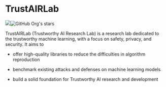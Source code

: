 # TrustAIRLab

<img src="https://badges.toozhao.com/badges/01HQJPNWX610CVTK56RN29Y2FH/blue.svg" />![GitHub Org's stars](https://img.shields.io/github/stars/TrustAIRLab)

TrustAIRLab (Trustworthy AI Research Lab) is a research lab dedicated to the trustworthy machine learning, with a focus on safety, privacy, and security.  It aims to

- offer high-quality libraries to reduce the difficulties in algorithm reproduction

- benchmark existing attacks and defenses on machine learning models
- build a solid foundation for Trustworthy AI research and development
